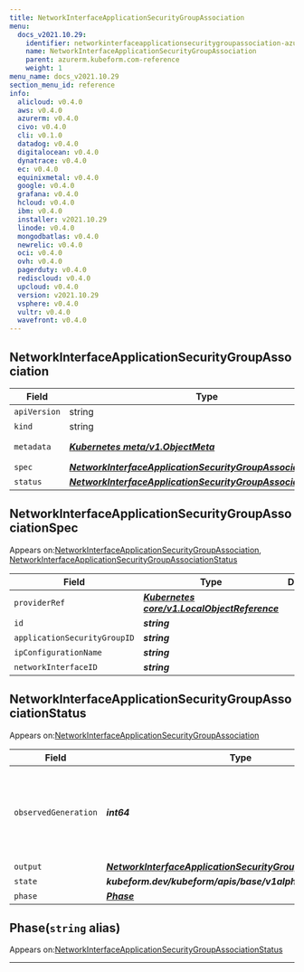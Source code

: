```yaml
---
title: NetworkInterfaceApplicationSecurityGroupAssociation
menu:
  docs_v2021.10.29:
    identifier: networkinterfaceapplicationsecuritygroupassociation-azurerm.kubeform.com
    name: NetworkInterfaceApplicationSecurityGroupAssociation
    parent: azurerm.kubeform.com-reference
    weight: 1
menu_name: docs_v2021.10.29
section_menu_id: reference
info:
  alicloud: v0.4.0
  aws: v0.4.0
  azurerm: v0.4.0
  civo: v0.4.0
  cli: v0.1.0
  datadog: v0.4.0
  digitalocean: v0.4.0
  dynatrace: v0.4.0
  ec: v0.4.0
  equinixmetal: v0.4.0
  google: v0.4.0
  grafana: v0.4.0
  hcloud: v0.4.0
  ibm: v0.4.0
  installer: v2021.10.29
  linode: v0.4.0
  mongodbatlas: v0.4.0
  newrelic: v0.4.0
  oci: v0.4.0
  ovh: v0.4.0
  pagerduty: v0.4.0
  rediscloud: v0.4.0
  upcloud: v0.4.0
  version: v2021.10.29
  vsphere: v0.4.0
  vultr: v0.4.0
  wavefront: v0.4.0
---
```


## NetworkInterfaceApplicationSecurityGroupAssociation
| Field | Type | Description |
| ------ | ----- | ----------- |
| `apiVersion` | string | `azurerm.kubeform.com/v1alpha1` |
|    `kind` | string | `NetworkInterfaceApplicationSecurityGroupAssociation` |
| `metadata` | ***[Kubernetes meta/v1.ObjectMeta](https://v1-18.docs.kubernetes.io/docs/reference/generated/kubernetes-api/v1.18/#objectmeta-v1-meta)***|Refer to the Kubernetes API documentation for the fields of the `metadata` field.|
| `spec` | ***[NetworkInterfaceApplicationSecurityGroupAssociationSpec](#networkinterfaceapplicationsecuritygroupassociationspec)***||
| `status` | ***[NetworkInterfaceApplicationSecurityGroupAssociationStatus](#networkinterfaceapplicationsecuritygroupassociationstatus)***||
## NetworkInterfaceApplicationSecurityGroupAssociationSpec

Appears on:[NetworkInterfaceApplicationSecurityGroupAssociation](#networkinterfaceapplicationsecuritygroupassociation), [NetworkInterfaceApplicationSecurityGroupAssociationStatus](#networkinterfaceapplicationsecuritygroupassociationstatus)

| Field | Type | Description |
| ------ | ----- | ----------- |
| `providerRef` | ***[Kubernetes core/v1.LocalObjectReference](https://v1-18.docs.kubernetes.io/docs/reference/generated/kubernetes-api/v1.18/#localobjectreference-v1-core)***||
| `id` | ***string***||
| `applicationSecurityGroupID` | ***string***||
| `ipConfigurationName` | ***string***||
| `networkInterfaceID` | ***string***||
## NetworkInterfaceApplicationSecurityGroupAssociationStatus

Appears on:[NetworkInterfaceApplicationSecurityGroupAssociation](#networkinterfaceapplicationsecuritygroupassociation)

| Field | Type | Description |
| ------ | ----- | ----------- |
| `observedGeneration` | ***int64***| ***(Optional)*** Resource generation, which is updated on mutation by the API Server.|
| `output` | ***[NetworkInterfaceApplicationSecurityGroupAssociationSpec](#networkinterfaceapplicationsecuritygroupassociationspec)***| ***(Optional)*** |
| `state` | ***kubeform.dev/kubeform/apis/base/v1alpha1.State***| ***(Optional)*** |
| `phase` | ***[Phase](#phase)***| ***(Optional)*** |
## Phase(`string` alias)

Appears on:[NetworkInterfaceApplicationSecurityGroupAssociationStatus](#networkinterfaceapplicationsecuritygroupassociationstatus)

---
